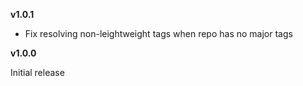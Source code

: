 **v1.0.1**

* Fix resolving non-leightweight tags when repo has no major tags

**v1.0.0**

Initial release
